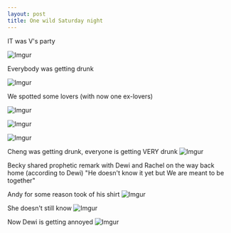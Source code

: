 ```yaml
---
layout: post
title: One wild Saturday night
---
```

IT was V's party

![Imgur](https://i.imgur.com/IA21Gh5.jpg)

Everybody was getting drunk

![Imgur](https://i.imgur.com/KkWWiBi.jpg)

We spotted some lovers (with now one ex-lovers)

![Imgur](https://i.imgur.com/mm2yDfM.jpg)

![Imgur](https://i.imgur.com/9bAmDfk.jpg)

![Imgur](https://i.imgur.com/eIwaZYN.jpg)




Cheng was getting drunk, everyone is getting VERY drunk
![Imgur](https://i.imgur.com/i7MUl9m.jpg)

Becky shared prophetic remark with Dewi and Rachel on the way back home (according to Dewi)
"He doesn't know it yet but We are meant to be together" 

Andy for some reason took of his shirt
![Imgur](https://i.imgur.com/YRhUh0C.jpg)

She doesn't still know
![Imgur](https://i.imgur.com/HjFl1j2.jpg)

Now Dewi is getting annoyed
![Imgur](https://i.imgur.com/LUwmEOC.jpg)





